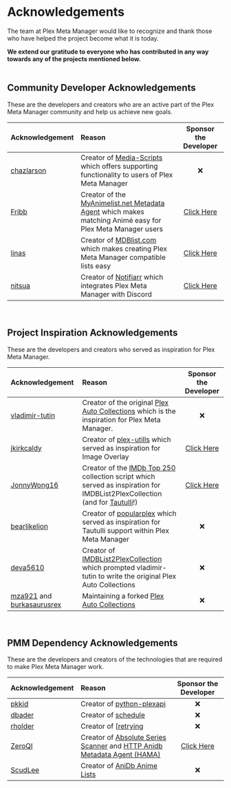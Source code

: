 # Acknowledgements

The team at Plex Meta Manager would like to recognize and thank those who have helped the project become what it is today.

**We extend our gratitude to everyone who has contributed in any way towards any of the projects mentioned below.**
<br>
<br>

## Community Developer Acknowledgements

These are the developers and creators who are an active part of the Plex Meta Manager community and help us achieve new goals.

| Acknowledgement                       | Reason  |        Sponsor the Developer              |
|:---------------------------|:-----------------|:----------------------------------:|
| [chazlarson](https://github.com/chazlarson/) | Creator of [Media-Scripts](https://github.com/chazlarson/Media-Scripts) which offers supporting functionality to users of Plex Meta Manager |              &#10060;    |
| [Fribb](https://github.com/Fribb)    | Creator of the [MyAnimelist.net Metadata Agent](https://github.com/Fribb/MyAnimeList.bundle) which makes matching Animé easy for Plex Meta Manager users    | [Click Here](https://github.com/sponsors/JonnyWong16)              |
| [linas](https://github.com/linaspurinis) | Creator of [MDBlist.com](https://github.com/deva5610/IMDBList2PlexCollection) which makes creating Plex Meta Manager compatible lists easy | [Click Here](https://www.patreon.com/mdblist/posts) |
| [nitsua](https://github.com/austinwbest) | Creator of [Notifiarr](https://github.com/Notifiarr) which integrates Plex Meta Manager with Discord| [Click Here](https://github.com/sponsors/Notifiarr) |

<br>

## Project Inspiration Acknowledgements

These are the developers and creators who served as inspiration for Plex Meta Manager.

| Acknowledgement                       | Reason  |        Sponsor the Developer              |
|:---------------------------|:-----------------|:----------------------------------:|
| [vladimir-tutin](https://github.com/vladimir-tutin) | Creator of the  original [Plex Auto Collections](https://github.com/vladimir-tutin/Plex-Auto-Collections) which is the inspiration for Plex Meta Manager. |              &#10060;    |
| [jkirkcaldy](https://github.com/jkirkcaldy) | Creator of [plex-utills](https://github.com/jkirkcaldy/plex-utills) which served as inspiration for Image Overlay | [Click Here](https://opencollective.com/themainframe) |
| [JonnyWong16](https://github.com/JonnyWong16)    | Creator of the [IMDb Top 250](https://gist.github.com/JonnyWong16/f5b9af386ea58e19bf18c09f2681df23) collection script which served as inspiration for IMDBList2PlexCollection (and for [Tautulli](https://github.com/Tautulli/Tautulli)!)    | [Click Here](https://github.com/sponsors/JonnyWong16)              |
| [bearlikelion](https://github.com/bearlikelion) | Creator of [popularplex](https://github.com/bearlikelion/popularplex) which served as inspiration for Tautulli support within Plex Meta Manager |  &#10060; |
| [deva5610](https://github.com/deva5610) | Creator of [IMDBList2PlexCollection](https://github.com/deva5610/IMDBList2PlexCollection) which prompted vladimir-tutin to write the original Plex Auto Collections |&#10060;  |
| [mza921](https://github.com/mza921) and [burkasaurusrex](https://github.com/burkasaurusrex)      | Maintaining a forked [Plex Auto Collections](https://github.com/mza921/Plex-Auto-Collections) | &#10060; |

<br>

## PMM Dependency Acknowledgements
These are the developers and creators of the technologies that are required to make Plex Meta Manager work.

| Acknowledgement                       | Reason  |        Sponsor the Developer              |
|:---------------------------|:-----------------|:----------------------------------:|
| [pkkid](https://github.com/pkkid) | Creator of [python-plexapi](https://github.com/pkkid/python-plexapi) |              &#10060;    |
| [dbader](https://github.com/dbader) | Creator of [schedule](https://github.com/dbader/schedule)  |  &#10060;       |
| [rholder](https://github.com/rholder) | Creator of [[retrying](https://github.com/rholder/retrying) |&#10060;  |
| [ZeroQI](https://github.com/ZeroQI) | Creator of [Absolute Series Scanner](https://github.com/ZeroQI/Absolute-Series-Scanner) and [HTTP Anidb Metadata Agent (HAMA)](https://github.com/ZeroQI/Hama.bundle)| [Click Here](https://github.com/sponsors/ZeroQI) |
| [ScudLee](https://github.com/ScudLee) | Creator of [AniDb Anime Lists](https://github.com/Anime-Lists/anime-lists) |  &#10060; |

